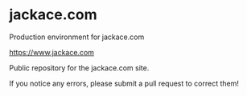 # jackace.com

Production environment for jackace.com

https://www.jackace.com

Public repository for the jackace.com site.

If you notice any errors, please submit a pull request to correct them!



